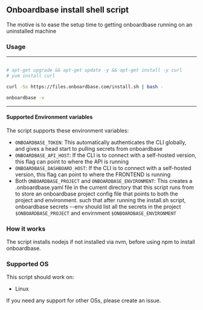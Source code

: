 
## Onboardbase install shell script

The motive is to ease the setup time to getting onboardbase running on an uninstalled machine

### Usage
---
```bash

# apt-get upgrade && apt-get update -y && apt-get install -y curl
# yum install curl

curl -Ss https://files.onboardbase.com/install.sh | bash -

onboardbase -v
```
---

#### Supported Environment variables
The script supports these environment variables:
- `ONBOARDBASE_TOKEN`: This automatically authenticates the CLI globally, and gives a head start to pulling secrets from onboardbase
- `ONBOARDBASE_API_HOST`: If the CLI is to connect with a self-hosted version, this flag can point to where the API is running
- `ONBOARDBASE_DASHBOARD_HOST`: If the CLI is to connect with a self-hosted version, this flag can point to where the FRONTEND is running
- Both `ONBOARDBASE_PROJECT` and `ONBOARDBASE_ENVIRONMENT`: This creates a .onboardbase.yaml file in the current directory that this script runs from to store an onboardbase project config file that points to both the project and environment. such that after running the install.sh script, onboardbase secrets --env should list all the secrets in the project `$ONBOARDBASE_PROJECT` and envirnment `$ONBOARDBASE_ENVIRONMENT`

### How it works
The script installs nodejs if not installed via nvm, before using npm to install onboardbase.

### Supported OS
This script should work on:
- Linux

If you need any support for other OSs, please create an issue.
